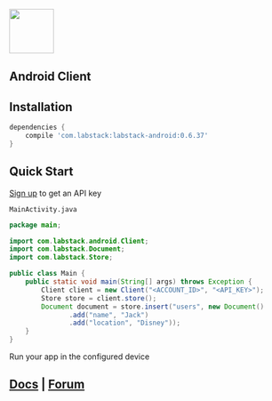 <a href="https://labstack.com"><img height="80" src="https://cdn.labstack.com/images/labstack-logo.svg"></a>

## Android Client

## Installation

```groovy
dependencies {
    compile 'com.labstack:labstack-android:0.6.37'
}
```

## Quick Start

[Sign up](https://labstack.com/signup) to get an API key

`MainActivity.java`

```java
package main;

import com.labstack.android.Client;
import com.labstack.Document;
import com.labstack.Store;

public class Main {
    public static void main(String[] args) throws Exception {
        Client client = new Client("<ACCOUNT_ID>", "<API_KEY>");
        Store store = client.store();
        Document document = store.insert("users", new Document()
               .add("name", "Jack")
               .add("location", "Disney"));
    }
}
```

Run your app in the configured device

## [Docs](https://labstack.com/docs) | [Forum](https://forum.labstack.com)
